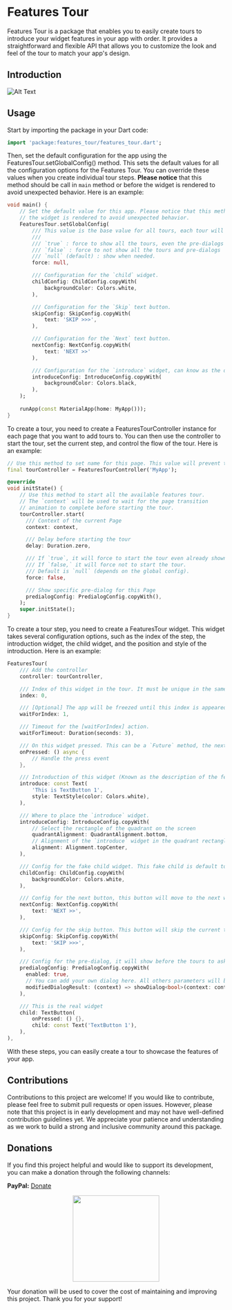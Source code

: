 # Features Tour

Features Tour is a package that enables you to easily create tours to introduce your widget features in your app with order. It provides a straightforward and flexible API that allows you to customize the look and feel of the tour to match your app's design.

## Introduction

![Alt Text](https://raw.githubusercontent.com/vnniz/features_tour/main/assets/intro.webp)

## Usage

Start by importing the package in your Dart code:

``` dart
import 'package:features_tour/features_tour.dart';
```

Then, set the default configuration for the app using the FeaturesTour.setGlobalConfig() method. This sets the default values for all the configuration options for the Features Tour. You can override these values when you create individual tour steps. **Please notice** that this method should be call in `main` method or before the widget is rendered to avoid unexpected behavior. Here is an example:

``` dart
void main() {
    // Set the default value for this app. Please notice that this method should be call here or before
    // the widget is rendered to avoid unexpected behavior.
    FeaturesTour.setGlobalConfig(
        /// This value is the base value for all tours, each tour will have its own configurations.
        ///
        /// `true` : force to show all the tours, even the pre-dialogs
        /// `false` : force to not show all the tours and pre-dialogs
        /// `null` (default) : show when needed.
        force: null,

        /// Configuration for the `child` widget.
        childConfig: ChildConfig.copyWith(
            backgroundColor: Colors.white,
        ),

        /// Configuration for the `Skip` text button.
        skipConfig: SkipConfig.copyWith(
            text: 'SKIP >>>',
        ),

        /// Configuration for the `Next` text button.
        nextConfig: NextConfig.copyWith(
            text: 'NEXT >>'
        ),

        /// Configuration for the `introduce` widget, can know as the description.
        introduceConfig: IntroduceConfig.copyWith(
            backgroundColor: Colors.black,
        ),
    );
  
    runApp(const MaterialApp(home: MyApp()));
}
```

To create a tour, you need to create a FeaturesTourController instance for each page that you want to add tours to. You can then use the controller to start the tour, set the current step, and control the flow of the tour. Here is an example:

``` dart
// Use this method to set name for this page. This value will prevent the dupplicated `index` issues.
final tourController = FeaturesTourController('MyApp');

@override
void initState() {
    // Use this method to start all the available features tour.
    // The `context` will be used to wait for the page transition
    // animation to complete before starting the tour.
    tourController.start(
      /// Context of the current Page
      context: context,

      /// Delay before starting the tour
      delay: Duration.zero,

      /// If `true`, it will force to start the tour even already shown.
      /// If `false,` it will force not to start the tour.
      /// Default is `null` (depends on the global config).
      force: false,

      /// Show specific pre-dialog for this Page
      predialogConfig: PredialogConfig.copyWith(),
    );
    super.initState();
}
```

To create a tour step, you need to create a FeaturesTour widget. This widget takes several configuration options, such as the index of the step, the introduction widget, the child widget, and the position and style of the introduction. Here is an example:

``` dart
FeaturesTour(
    /// Add the controller
    controller: tourController,

    /// Index of this widget in the tour. It must be unique in the same page.
    index: 0,

    /// [Optional] The app will be freezed until this index is appeared, so careful when using this feature.
    waitForIndex: 1,

    /// Timeout for the [waitForIndex] action.
    waitForTimeout: Duration(seconds: 3),

    /// On this widget pressed. This can be a `Future` method, the next introduction will be delayed until this method is completed.
    onPressed: () async {
        // Handle the press event
    },

    /// Introduction of this widget (Known as the description of the feature)
    introduce: const Text(
        'This is TextButton 1',
        style: TextStyle(color: Colors.white),
    ),

    /// Where to place the `introduce` widget.
    introduceConfig: IntroduceConfig.copyWith(
        // Select the rectangle of the quadrant on the screen
        quadrantAlignment: QuadrantAlignment.bottom,
        // Alignment of the `introduce` widget in the quadrant rectangle
        alignment: Alignment.topCenter,
    ),

    /// Config for the fake child widget. This fake child is default to original `child`.
    childConfig: ChildConfig.copyWith(
        backgroundColor: Colors.white,
    ),

    /// Config for the next button, this button will move to the next widget base on its' index.
    nextConfig: NextConfig.copyWith(
        text: 'NEXT >>',
    ),

    /// Config for the skip button. This button will skip the current tour.
    skipConfig: SkipConfig.copyWith(
        text: 'SKIP >>>',
    ),

    /// Config for the pre-dialog, it will show before the tours to ask the permission.
    predialogConfig: PredialogConfig.copyWith(
      enabled: true,
      // You can add your own dialog here. All others parameters will be ignored when using this method.
      modifiedDialogResult: (context) => showDialog<bool>(context: context, builder: builder),
    ),

    /// This is the real widget
    child: TextButton(
        onPressed: () {},
        child: const Text('TextButton 1'),
    ),
),
```

With these steps, you can easily create a tour to showcase the features of your app.

## Contributions

Contributions to this project are welcome! If you would like to contribute, please feel free to submit pull requests or open issues. However, please note that this project is in early development and may not have well-defined contribution guidelines yet. We appreciate your patience and understanding as we work to build a strong and inclusive community around this package.

## Donations

If you find this project helpful and would like to support its development, you can make a donation through the following channels:

**PayPal:** [Donate](https://www.paypal.com/donate?hosted_button_id=lamnhan066)

<p align='center'><a href="https://www.buymeacoffee.com/vursin"><img src="https://img.buymeacoffee.com/button-api/?text=Buy me a coffee&emoji=&slug=vursin&button_colour=5F7FFF&font_colour=ffffff&font_family=Cookie&outline_colour=000000&coffee_colour=FFDD00" width="200"></a></p>

Your donation will be used to cover the cost of maintaining and improving this project. Thank you for your support!
